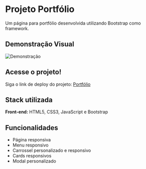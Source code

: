 # Projeto Portfólio

Um página para portfólio desenvolvida utilizando Bootstrap como framework.

## Demonstração Visual

![Demonstração](https://github.com/user-attachments/assets/ed97ad2a-2334-436e-a7ae-29c3aa9e85ce)

## Acesse o projeto!

Siga o link de deploy do projeto: <a href="https://lucasmri.github.io/projeto-portfolio/" target="_blank">Portfólio</a>

## Stack utilizada

**Front-end:** HTML5, CSS3, JavaScript e Bootstrap

## Funcionalidades

- Página responsiva
- Menu responsivo
- Carrossel personalizado e responsivo
- Cards responsivos
- Modal personalizado




